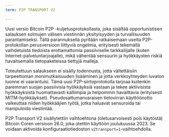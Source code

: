 ```yaml
---
term: P2P TRANSPORT V2

---
```

Uusi versio Bitcoin P2P -kuljetusprotokollasta, joka sisältää opportunistisen salauksen solmujen välisen viestinnän yksityisyyden ja turvallisuuden parantamiseksi. Tällä parannuksella pyritään ratkaisemaan useita P2P-protokollan perusversioon liittyviä ongelmia, erityisesti tekemällä vaihdetuista tiedoista erottamattomia passiiviselle tarkkailijalle (kuten Internet-palveluntarjoajalle), mikä vähentää sensuurin ja hyökkäysten riskiä havaitsemalla tietopaketeissa tiettyjä malleja.

Toteutettuun salaukseen ei sisälly todennusta, jotta vältettäisiin tarpeettoman monimutkaisuuden lisääminen ja jotta verkkoyhteyden luvaton luonne ei vaarantuisi. Tämä uusi P2P-siirtoprotokolla tarjoaa kuitenkin paremman suojan passiivisia hyökkäyksiä vastaan ja tekee aktiivisista hyökkäyksistä huomattavasti kalliimpia ja helpommin havaittavia (erityisesti MITM-hyökkäykset). Pseudosattumanvaraisen tietovirran käyttöönotto vaikeuttaa niiden hyökkääjien työtä, jotka haluavat sensuroida tai manipuloida viestintää.

P2P Transport V2 sisällytettiin vaihtoehtona (oletusarvoisesti pois käytöstä) Bitcoin Coren versioon 26.0, joka otettiin käyttöön joulukuussa 2023. Se voidaan aktivoida konfiguraatiotiedoston `v2transport=1`-vaihtoehdolla.